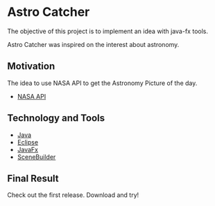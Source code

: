 # Astro Catcher
The objective of this project is to implement an idea with java-fx tools. 

Astro Catcher was inspired on the interest about astronomy. 


## Motivation
The idea to use NASA API to get the Astronomy Picture of the day.
* [NASA API](https://api.nasa.gov/)

## Technology and Tools
* [Java](https://java.com/) 
* [Eclipse](https://www.eclipse.org/)
* [JavaFx](https://openjfx.io/)
* [SceneBuilder](https://gluonhq.com/products/scene-builder/)

## Final Result

Check out the first release. 
Download and try!  
